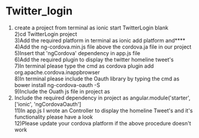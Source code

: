 # Twitter_login
1) create a project from terminal as ionic start TwitterLogin blank <br/>
2)cd TwitterLogin project <br/>
3)Add the required platform in terminal as ionic add platform  and**** <br/>
4)Add the ng-cordova.min.js file above the cordova.ja file in our project <br/>
5)Insert that 'ngCordova' dependency in app.js file <br/>
6)Add the required plugin to display the twitter homeline tweet's <br/>
7)In terminal please type the cmd as cordova plugin add org.apache.cordova.inappbrowser <br/>
8)In terminal please include the Oauth library by typing the cmd as bower install ng-cordova-oauth -S <br/>
9)Include the Ouath js file in project as <script src="../ng-cordova-oauth/dist/ng-cordova-oauth.min.js"></script> <br/>
10) Include the required dependency in project as angular.module('starter', ['ionic', 'ngCordovaOauth'] <br/> 
11)In app.js I wrote an Controller to display the homeline Tweet's and it's functionality please have a look <br/>
12)Please update your cordova platform if the above procedure doesn't work


